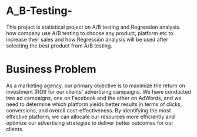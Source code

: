 # A_B-Testing-
 This project is  statistical project on A/B testing and Regression analysis. how company use A/B testing to choose any product, platform etc to increase their sales and how Regression analysis will be used after selecting the best product from A/B testing.

# Business Problem
As a marketing agency, our primary objective is to maximize the return on investment (ROI) for 
our clients' advertising campaigns. We have conducted two ad campaigns, one on Facebook and 
the other on AdWords, and we need to determine which platform yields better results in terms 
of clicks, conversions, and overall cost-effectiveness. By identifying the most effective platform, 
we can allocate our resources more efficiently and optimize our advertising strategies to deliver 
better outcomes for our clients.



